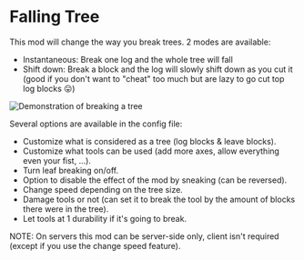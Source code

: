 # Falling Tree

This mod will change the way you break trees. 2 modes are available:
* Instantaneous: Break one log and the whole tree will fall
* Shift down: Break a block and the log will slowly shift down as you cut it (good if you don't want to "cheat" too much but are lazy to go cut top log blocks 😛)

![Demonstration of breaking a tree](https://github.com/RakSrinaNa/FallingTree/raw/1.16.1/assets/demo.gif)

Several options are available in the config file:

* Customize what is considered as a tree (log blocks & leave blocks).
* Customize what tools can be used (add more axes, allow everything even your fist, ...).
* Turn leaf breaking on/off.
* Option to disable the effect of the mod by sneaking (can be reversed).
* Change speed depending on the tree size.
* Damage tools or not (can set it to break the tool by the amount of blocks there were in the tree).
* Let tools at 1 durability if it's going to break.

NOTE: On servers this mod can be server-side only, client isn't required (except if you use the change speed feature).

